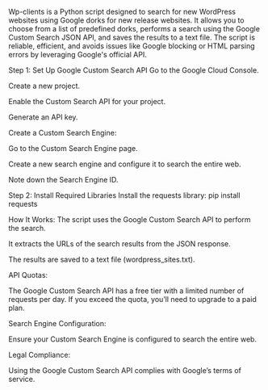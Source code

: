 Wp-clients is a Python script designed to search for new WordPress websites using Google dorks for new release websites. 
It allows you to choose from a list of predefined dorks, performs a search using the Google Custom Search JSON API, and saves the results to a text file. 
The script is reliable, efficient, and avoids issues like Google blocking or HTML parsing errors by leveraging Google's official API.

Step 1: Set Up Google Custom Search API
Go to the Google Cloud Console.

Create a new project.

Enable the Custom Search API for your project.

Generate an API key.

Create a Custom Search Engine:

Go to the Custom Search Engine page.

Create a new search engine and configure it to search the entire web.

Note down the Search Engine ID.


Step 2: Install Required Libraries
Install the requests library:
pip install requests


How It Works:
The script uses the Google Custom Search API to perform the search.

It extracts the URLs of the search results from the JSON response.

The results are saved to a text file (wordpress_sites.txt).

API Quotas:

The Google Custom Search API has a free tier with a limited number of requests per day. If you exceed the quota, you’ll need to upgrade to a paid plan.

Search Engine Configuration:

Ensure your Custom Search Engine is configured to search the entire web.

Legal Compliance:

Using the Google Custom Search API complies with Google’s terms of service.
